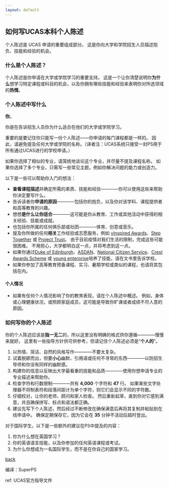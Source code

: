 ```yaml
---
layout: default
---
```


## 如何写UCAS本科个人陈述
个人陈述是 UCAS 申请的重要组成部分。 这是你向大学和学院招生人员描述抱负、技能和经验的机会。

### 什么是个人陈述？
个人陈述是你申请在大学或学院学习的重要支持。 这是一个让你清楚说明你**为什么**想学习特定课程或科目的机会，以及你拥有哪些技能和经验来表明你对所选领域的**热情**。

### 个人陈述中写什么
**你**。

你是在告诉招生人员你为什么适合在他们的大学或学院学习。

重要的是要记住你只能写一份个人陈述——你申请的每门课程都是一样的。 因此，请避免提及任何大学或学院的名称。（译者注：UCAS系统只接受一封PS用于所有通过UCAS进行的学校申请。）

如果你选择了相似的专业，请笼统地谈论这个专业，并尽量不提及课程名称。 如果你选择了多个专业，只需写一些常见主题，例如你解决问题的能力或创造力。

以下是一些可以帮助你入门的想法：
- **查看课程描述**并确定所需的素质、技能和经验————你可以使用这些来帮助你决定要写什么。
- 告诉读者你**申请的原因**————包括你的抱负，以及你对该学科、课程提供者和高等教育的兴趣。
- 想想**是什么让你适合**————这可能是你从教育、工作或其他活动中获得的相关经验、技能或成就。
- 也包括你所属的任何俱乐部或社团————体育、创意或音乐。
- 提及你所做的任何**相关**工作经验或志愿服务，例如 [vInspired Awards](https://vinspired.com/get-awards)、[Step Together](https://step-together.org.uk/) 或 [Project Trust](https://projecttrust.org.uk/)。 由于目前疫情对我们生活的限制，完成这些可能很困难。 不用担心，大学都明白这一点，并将考虑到这一点。
- 如果你通过[Duke of Edinburgh](https://www.dofe.org/thelatest/ucas-personal-statement/)、[ASDAN](https://www.asdan.org.uk/)、[National Citizen Service](https://wearencs.com/)、[Crest Awards Scheme](https://www.crestawards.org/) 或 [young enterprise](https://www.young-enterprise.org.uk/)培养了技能，请在文书里告诉学校。
- 如果你参加了高等教育预备课程、实习、暑期学校或类似的课程，也请将其包括在内。

#### 个人情况
- 如果有任何个人情况影响了你的教育表现，请在个人陈述中概述。 例如，身体或心理健康状况，或照顾家庭成员，这可能是导致你旷课或者成绩不尽人意的原因。

### 如何写你的个人陈述
你的个人陈述应该是**独一无二**的，所以这里没有明确的格式供你遵循————慢慢来就好。 这里有一些指导方针供可供参考，但请记住个人陈述必须是“**个人的**”。

1. 以热情、简洁、自然的风格写作————不要太复杂。
2. 试着脱颖而出，但要**小心**幽默、引用语或任何不寻常的东西————以防招生导师和你没有同样的幽默感。
3. 构建你的信息以反映出大学最看重的技能和品质————使用你想申请专业的专业描述来帮助你。
4. 检查字符和行数限制————共有 **4,000** 个字符和 **47** 行。 如果某些文字处理器不将制表符和段落间距计为单个字符，则它们会显示不同的字符数。
5. 仔细校对，让你的老师、顾问和家人检查。 然后重新起草，直到你对它感到满意，并且确保拼写、标点和语法都正确。
6. 建议先写下个人陈述，然后经过不断修改在确保满意后再将其复制并粘贴到在线申请中。 确保定期保存它，因为它会在 **35** 分钟不活动后超时登出。

对于国际学生，以下是一些额外的建议在PS中提及的内容：
1. 你为什么想在英国学习？
2. 你的英语语言技能，以及你参加的任何英语课程或考试。
3. 为什么你想成为一名国际学生，而不是在你自己的国家学习。

[back](../)

编译：SuperPS

ref: UCAS官方指导文件
